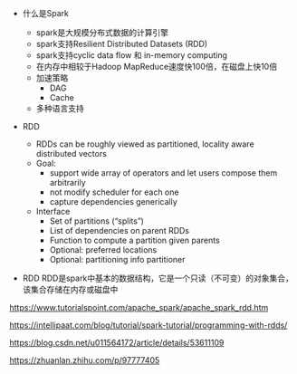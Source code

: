 
* 什么是Spark

  * spark是大规模分布式数据的计算引擎
  * spark支持Resilient Distributed Datasets (RDD) 
  * spark支持cyclic data flow 和 in-memory computing
  * 在内存中相较于Hadoop MapReduce速度快100倍，在磁盘上快10倍
  * 加速策略
    * DAG
    * Cache
  * 多种语言支持



* RDD
  * RDDs can be roughly viewed as partitioned, locality aware  distributed vectors
  * Goal: 
    * support wide array of operators and let users compose them arbitrarily
    * not modify scheduler for each one
    * capture dependencies generically
  * Interface 
    * Set of partitions (“splits”)
    * List of dependencies on parent RDDs
    * Function to compute a partition given parents
    * Optional: preferred locations
    * Optional: partitioning info partitioner


* RDD
  RDD是spark中基本的数据结构，它是一个只读（不可变）的对象集合，该集合存储在内存或磁盘中







https://www.tutorialspoint.com/apache_spark/apache_spark_rdd.htm

https://intellipaat.com/blog/tutorial/spark-tutorial/programming-with-rdds/

https://blog.csdn.net/u011564172/article/details/53611109

https://zhuanlan.zhihu.com/p/97777405